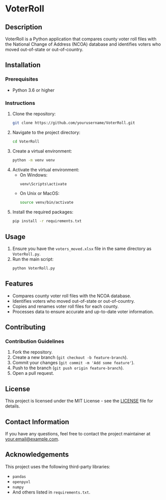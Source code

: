 # VoterRoll

## Description
VoterRoll is a Python application that compares county voter roll files with the National Change of Address (NCOA) database and identifies voters who moved out-of-state or out-of-country.

## Installation

### Prerequisites
- Python 3.6 or higher

### Instructions
1. Clone the repository:
    ```sh
    git clone https://github.com/yourusername/VoterRoll.git
    ```
2. Navigate to the project directory:
    ```sh
    cd VoterRoll
    ```
3. Create a virtual environment:
    ```sh
    python -m venv venv
    ```
4. Activate the virtual environment:
    - On Windows:
        ```sh
        venv\Scripts\activate
        ```
    - On Unix or MacOS:
        ```sh
        source venv/bin/activate
        ```
5. Install the required packages:
    ```sh
    pip install -r requirements.txt
    ```

## Usage
1. Ensure you have the `voters_moved.xlsx` file in the same directory as `VoterRoll.py`.
2. Run the main script:
    ```sh
    python VoterRoll.py
    ```

## Features
- Compares county voter roll files with the NCOA database.
- Identifies voters who moved out-of-state or out-of-country.
- Copies and renames voter roll files for each county.
- Processes data to ensure accurate and up-to-date voter information.

## Contributing
### Contribution Guidelines
1. Fork the repository.
2. Create a new branch (`git checkout -b feature-branch`).
3. Commit your changes (`git commit -m 'Add some feature'`).
4. Push to the branch (`git push origin feature-branch`).
5. Open a pull request.

## License
This project is licensed under the MIT License - see the [LICENSE](LICENSE) file for details.

## Contact Information
If you have any questions, feel free to contact the project maintainer at your.email@example.com.

## Acknowledgements
This project uses the following third-party libraries:
- `pandas`
- `openpyxl`
- `numpy`
- And others listed in `requirements.txt`.
